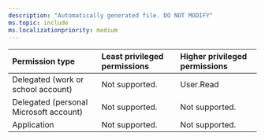 ```yaml
---
description: "Automatically generated file. DO NOT MODIFY"
ms.topic: include
ms.localizationpriority: medium
---
```


|Permission type|Least privileged permissions|Higher privileged permissions|
|:---|:---|:---|
|Delegated (work or school account)|Not supported.|User.Read|
|Delegated (personal Microsoft account)|Not supported.|Not supported.|
|Application|Not supported.|Not supported.|

